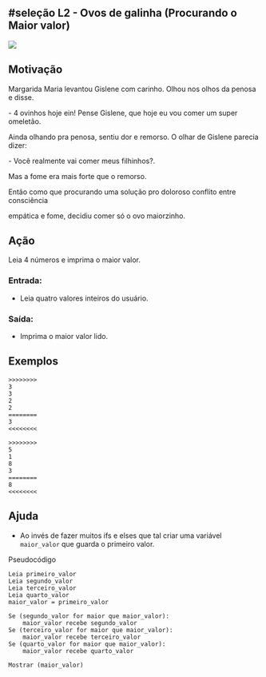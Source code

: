## #seleção L2 - Ovos de galinha (Procurando o Maior valor)

[](solver.c)
![](__capa.jpg)

## Motivação

Margarida Maria levantou Gislene com carinho. Olhou nos olhos da penosa e disse.

\- 4 ovinhos hoje ein! Pense Gislene, que hoje eu vou comer um super omeletão.

Ainda olhando pra penosa, sentiu dor e remorso. O olhar de Gislene parecia dizer:

\- Você realmente vai comer meus filhinhos?.

Mas a fome era mais forte que o remorso.

Então como que procurando uma solução pro doloroso conflito entre consciência

empática e fome, decidiu comer só o ovo maiorzinho.

## Ação

Leia 4 números e imprima o maior valor.

### Entrada:

* Leia quatro valores inteiros do usuário.

### Saída:

* Imprima o maior valor lido.

## Exemplos

```
>>>>>>>>
3
3
2
2
========
3
<<<<<<<<

>>>>>>>>
5
1
8
3
========
8
<<<<<<<<
```

## Ajuda

* Ao invés de fazer muitos ifs e elses que tal criar uma variável `maior_valor` que guarda o primeiro valor.

Pseudocódigo
```
Leia primeiro_valor
Leia segundo_valor
Leia terceiro_valor
Leia quarto_valor
maior_valor = primeiro_valor

Se (segundo_valor for maior que maior_valor):
    maior_valor recebe segundo_valor
Se (terceiro_valor for maior que maior_valor):
    maior_valor recebe terceiro_valor
Se (quarto_valor for maior que maior_valor):
    maior_valor recebe quarto_valor

Mostrar (maior_valor)
